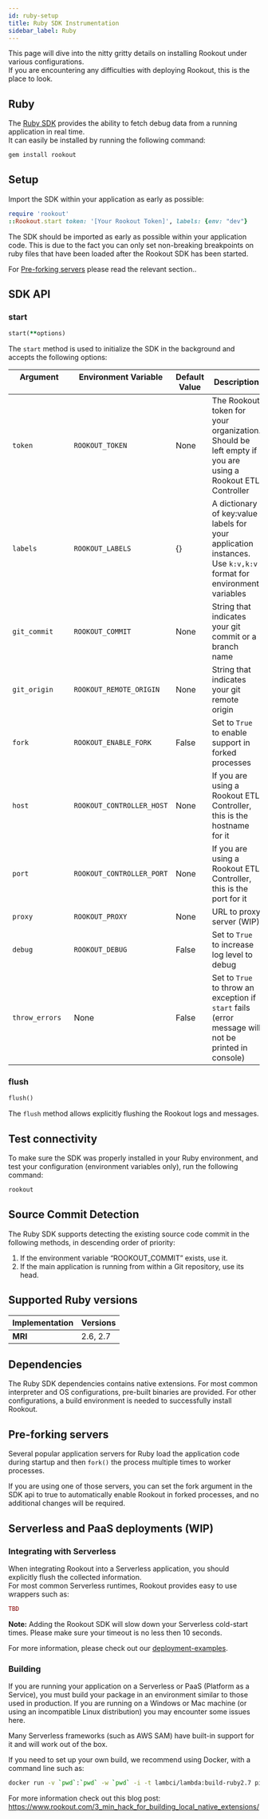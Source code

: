 ```yaml
---
id: ruby-setup
title: Ruby SDK Instrumentation
sidebar_label: Ruby
---
```


This page will dive into the nitty gritty details on installing Rookout under various configurations.  
If you are encountering any difficulties with deploying Rookout, this is the place to look.

## Ruby

The [Ruby SDK](https://rubygems.org/gems/rookout) provides the ability to fetch debug data from a running application in real time.  
It can easily be installed by running the following command:
```bash
gem install rookout
```

## Setup

Import the SDK within your application as early as possible:
```ruby
require 'rookout'
::Rookout.start token: '[Your Rookout Token]', labels: {env: "dev"}
```
<div class="rookout-org-info"></div>

The SDK should be imported as early as possible within your application code.
This is due to the fact you can only set non-breaking breakpoints on ruby files that have been loaded after the Rookout SDK has been started.

For [Pre-forking servers](#pre-forking-servers) please read the relevant section..  


## SDK API

### start

```ruby
start(**options)
```

The `start` method is used to initialize the SDK in the background and accepts the following options:

| Argument &nbsp;&nbsp;&nbsp;&nbsp;&nbsp;&nbsp;&nbsp;&nbsp;&nbsp;&nbsp;&nbsp;&nbsp;&nbsp;&nbsp;&nbsp;&nbsp;&nbsp;&nbsp;&nbsp;&nbsp;&nbsp;&nbsp;&nbsp;&nbsp;&nbsp; | Environment Variable &nbsp;&nbsp;&nbsp;&nbsp;&nbsp;&nbsp;&nbsp;&nbsp;&nbsp;&nbsp;&nbsp;&nbsp;&nbsp;&nbsp;&nbsp;&nbsp;&nbsp;&nbsp;&nbsp;&nbsp;&nbsp;&nbsp;&nbsp;&nbsp;&nbsp;&nbsp;&nbsp;&nbsp;&nbsp; | Default Value | Description |
| ------------ | ----------------------- | ------------- | ----------- |
| `token` | `ROOKOUT_TOKEN` | None | The Rookout token for your organization. Should be left empty if you are using a Rookout ETL Controller |
| `labels` | `ROOKOUT_LABELS` | {} | A dictionary of key:value labels for your application instances. Use `k:v,k:v` format for environment variables |
| `git_commit` | `ROOKOUT_COMMIT` | None | String that indicates your git commit or a branch name |
| `git_origin` | `ROOKOUT_REMOTE_ORIGIN` | None | String that indicates your git remote origin |
| `fork` | `ROOKOUT_ENABLE_FORK` | False | Set to `True` to enable support in forked processes |
| `host` | `ROOKOUT_CONTROLLER_HOST` | None | If you are using a Rookout ETL Controller, this is the hostname for it |
| `port` | `ROOKOUT_CONTROLLER_PORT` | None | If you are using a Rookout ETL Controller, this is the port for it |
| `proxy` | `ROOKOUT_PROXY` | None | URL to proxy server (WIP) |
| `debug` | `ROOKOUT_DEBUG` | False | Set to `True` to increase log level to debug |
| `throw_errors` | None | False | Set to `True` to throw an exception if `start` fails (error message will not be printed in console) |

### flush

```ruby
flush()
```

The `flush` method allows explicitly flushing the Rookout logs and messages.

## Test connectivity

To make sure the SDK was properly installed in your Ruby environment, and test your configuration (environment variables only), run the following command:
```bash
rookout
```
## Source Commit Detection

The Ruby SDK supports detecting the existing source code commit in the following methods, in descending order of priority:
1. If the environment variable “ROOKOUT_COMMIT” exists, use it.
2. If the main application is running from within a Git repository, use its head. 

## Supported Ruby versions

| Implementation     | Versions                |
| ------------------ | ----------------------- |
| **MRI**        | 2.6, 2.7 |

## Dependencies

The Ruby SDK dependencies contains native extensions. For most common interpreter and OS configurations, pre-built binaries are provided. For other configurations, a build environment is needed to successfully install Rookout.

## Pre-forking servers

Several popular application servers for Ruby load the application code during startup and then `fork()` the process multiple times to worker processes.

If you are using one of those servers, you can set the fork argument in the SDK api to true to automatically enable Rookout in forked processes, and no additional changes will be required.

## Serverless and PaaS deployments (WIP)

### Integrating with Serverless

When integrating Rookout into a Serverless application, you should explicitly flush the collected information.  
For most common Serverless runtimes, Rookout provides easy to use wrappers such as:

```ruby
TBD
```

**Note:** Adding the Rookout SDK will slow down your Serverless cold-start times. Please make sure your timeout is no less then 10 seconds.

For more information, please check out our [deployment-examples](deployment-examples.md).

### Building

If you are running your application on a Serverless or PaaS (Platform as a Service), you must build your package in an environment similar to those used in production. 
If you are running on a Windows or Mac machine (or using an incompatible Linux distribution) you may encounter some issues here.

Many Serverless frameworks (such as AWS SAM) have built-in support for it and will work out of the box.

If you need to set up your own build, we recommend using Docker, with a command line such as:
```bash
docker run -v `pwd`:`pwd` -w `pwd` -i -t lambci/lambda:build-ruby2.7 pip install -r requirements.txt
```

For more information check out this blog post: https://www.rookout.com/3_min_hack_for_building_local_native_extensions/
